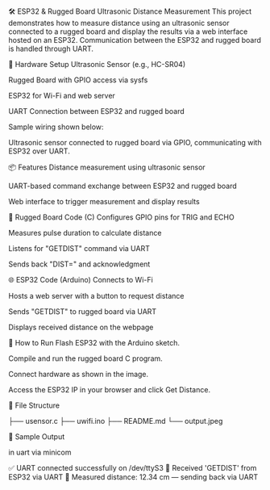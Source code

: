 🛠️ ESP32 & Rugged Board Ultrasonic Distance Measurement
This project demonstrates how to measure distance using an ultrasonic sensor connected to a rugged board and display the results via a web interface hosted on an ESP32. Communication between the ESP32 and rugged board is handled through UART.

📸 Hardware Setup
Ultrasonic Sensor (e.g., HC-SR04)

Rugged Board with GPIO access via sysfs

ESP32 for Wi-Fi and web server

UART Connection between ESP32 and rugged board

Sample wiring shown below:

Ultrasonic sensor connected to rugged board via GPIO, communicating with ESP32 over UART.

📦 Features
Distance measurement using ultrasonic sensor

UART-based command exchange between ESP32 and rugged board

Web interface to trigger measurement and display results

🔧 Rugged Board Code (C)
Configures GPIO pins for TRIG and ECHO

Measures pulse duration to calculate distance

Listens for "GETDIST" command via UART

Sends back "DIST=<value>" and acknowledgment

🌐 ESP32 Code (Arduino)
Connects to Wi-Fi

Hosts a web server with a button to request distance

Sends "GETDIST" to rugged board via UART

Displays received distance on the webpage

🚀 How to Run
Flash ESP32 with the Arduino sketch.

Compile and run the rugged board C program.

Connect hardware as shown in the image.

Access the ESP32 IP in your browser and click Get Distance.

📁 File Structure

├── usensor.c
├── uwifi.ino
├── README.md
└── output.jpeg

📡 Sample Output

in uart via minicom

✅ UART connected successfully on /dev/ttyS3
📨 Received 'GETDIST' from ESP32 via UART
📡 Measured distance: 12.34 cm — sending back via UART









